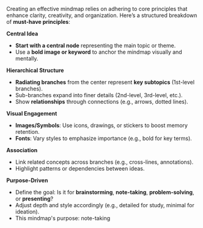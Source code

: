 Creating an effective mindmap relies on adhering to core principles that enhance clarity, creativity, and organization. Here’s a structured breakdown of **must-have principles**:

**Central Idea**  
- **Start with a central node** representing the main topic or theme.  
- Use a **bold image or keyword** to anchor the mindmap visually and mentally.  

**Hierarchical Structure**  
- **Radiating branches** from the center represent **key subtopics** (1st-level branches).  
- Sub-branches expand into finer details (2nd-level, 3rd-level, etc.).  
- Show **relationships** through connections (e.g., arrows, dotted lines).  

**Visual Engagement**  

- **Images/Symbols**: Use icons, drawings, or stickers to boost memory retention.  
- **Fonts**: Vary styles to emphasize importance (e.g., bold for key terms).  

**Association**  
- Link related concepts across branches (e.g., cross-lines, annotations).  
- Highlight patterns or dependencies between ideas.  

**Purpose-Driven**  
- Define the goal: Is it for **brainstorming**, **note-taking**, **problem-solving**, or **presenting**?  
- Adjust depth and style accordingly (e.g., detailed for study, minimal for ideation).  
- This mindmap's purpose: note-taking